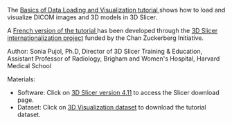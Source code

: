 

The <a href="https://spujol.github.io/SlicerVisualizationTutorial/SlicerVisualizationTutorial_SoniaPujol.pdf" target="_blank"> Basics of Data Loading and Visualization tutorial </a>  shows how to load and visualize DICOM images and 3D models in 3D Slicer.

A <a href="https://github.com/spujol/SlicerVisualizationTutorial/blob/SlicerVisualizationTutorial_SoniaPujol-Frenchversion.pdf" target="_blank"> French version of the tutorial  </a> has been developed through the [3D Slicer internationalization project](https://chanzuckerberg.com/eoss/proposals/3d-slicer-in-my-language-internationalization-and-usability-improvements/) funded by the Chan Zuckerberg Initiative. 

Author:
Sonia Pujol, Ph.D, Director of 3D Slicer Training & Education, Assistant Professor of Radiology, Brigham and Women's Hospital, Harvard Medical School


Materials:
* Software: Click on [3D Slicer version 4.11](https://download.slicer.org/) to access the Slicer download page.
* Dataset: Click on [3D Visualization dataset](https://www.dropbox.com/s/03emcqnlec4t2s5/3DVisualizationDataset.zip?dl=1) to download the tutorial dataset.

